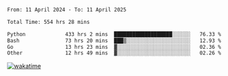 <!--START_SECTION:waka-->

```txt
From: 11 April 2024 - To: 11 April 2025

Total Time: 554 hrs 28 mins

Python             433 hrs 2 mins  ███████████████████░░░░░░   76.33 %
Bash               73 hrs 20 mins  ███▒░░░░░░░░░░░░░░░░░░░░░   12.93 %
Go                 13 hrs 23 mins  ▓░░░░░░░░░░░░░░░░░░░░░░░░   02.36 %
Other              12 hrs 49 mins  ▓░░░░░░░░░░░░░░░░░░░░░░░░   02.26 %
```

<!--END_SECTION:waka-->
[![wakatime](https://wakatime.com/badge/user/5f89a63a-5294-4958-ad30-2b3455e63f2a.svg)](https://wakatime.com/@5f89a63a-5294-4958-ad30-2b3455e63f2a)
